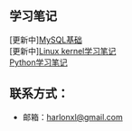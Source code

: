 ## 学习笔记

[更新中][MySQL基础](https://github.com/Harlonxl/Learning-Note/blob/master/mysql.md)  
[更新中][Linux kernel学习笔记](https://github.com/Harlonxl/Learning-Note/blob/master/kernel.md)  
[Python学习笔记](https://github.com/Harlonxl/Learning-Note/blob/master/python.md)  



## 联系方式：
- 邮箱：harlonxl@gmail.com
